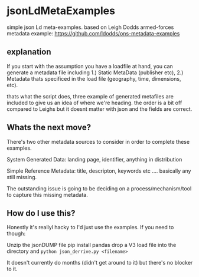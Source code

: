 # jsonLdMetaExamples

simple json Ld meta-examples. based on Leigh Dodds armed-forces metadata example:
https://github.com/ldodds/ons-metadata-examples

## explanation

If you start with the assumption you have a loadfile at hand, you can generate a metadata file including 1.) Static MetaData (publisher etc), 2.) Metadata thats specificed in the load file (geography, time, dimensions, etc).

thats what the script does, three example of generated metafiles are included to give us an idea of where we're heading. the order is a bit off compared to Leighs but it doesnt matter with json and the fields are correct.


## Whats the next move?

There's two other metadata sources to consider in order to complete these examples.

System Generated Data: landing page, identifier, anything in distribution

Simple Reference Metadata: title, descripton, keywords etc .... basically any still missing.

The outstanding issue is going to be deciding on a process/mechanism/tool to capture this missing metadata.


## How do I use this?

Honestly it's reallyl hacky to I'd just use the examples. If you need to though:

Unzip the jsonDUMP file
pip install pandas
drop a V3 load file into the directory and ```python json_derrive.py <filename>```

It doesn't currently do months (didn't get around to it) but there's no blocker to it.
